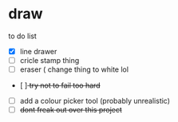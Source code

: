 # draw

to do list
- [X] line drawer
- [ ] cricle stamp thing
- [ ] eraser ( change thing to white lol 
- [ ]<del> try not to fail too hard </del>
- [ ] add a colour picker tool (probably unrealistic)
- [ ]  <del>dont freak out over this project</del>

